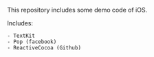 This repository includes some demo code of iOS.

Includes:

	- TextKit
    - Pop (facebook)
    - ReactiveCocoa (Github)
